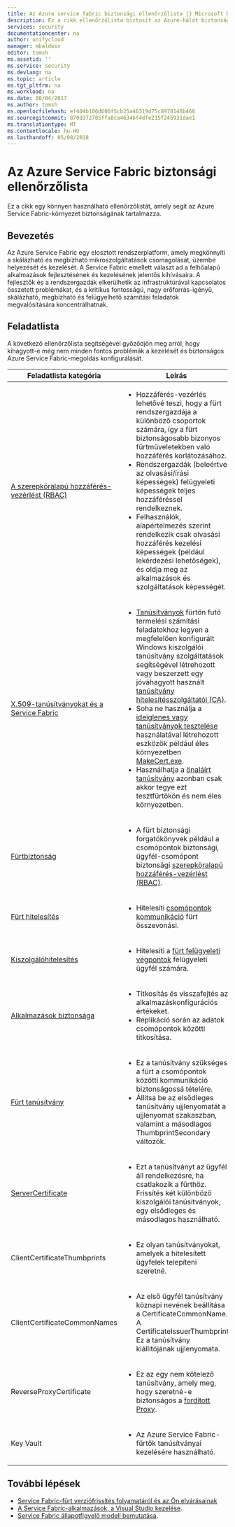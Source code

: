 ```yaml
---
title: Az Azure service fabric biztonsági ellenőrzőlista |} Microsoft Docs
description: Ez a cikk ellenőrzőlista biztosít az Azure-hálót biztonsági biztonsági.
services: security
documentationcenter: na
author: unifycloud
manager: mbaldwin
editor: tomsh
ms.assetid: ''
ms.service: security
ms.devlang: na
ms.topic: article
ms.tgt_pltfrm: na
ms.workload: na
ms.date: 08/04/2017
ms.author: tomsh
ms.openlocfilehash: ef404b106d600f5cb25a46319d75c8978148b466
ms.sourcegitcommit: 870d372785ffa8ca46346f4dfe215f245931dae1
ms.translationtype: MT
ms.contentlocale: hu-HU
ms.lasthandoff: 05/08/2018
---
```

# <a name="azure-service-fabric-security-checklist"></a>Az Azure Service Fabric biztonsági ellenőrzőlista
Ez a cikk egy könnyen használható ellenőrzőlistát, amely segít az Azure Service Fabric-környezet biztonságának tartalmazza.

## <a name="introduction"></a>Bevezetés
Az Azure Service Fabric egy elosztott rendszerplatform, amely megkönnyíti a skálázható és megbízható mikroszolgáltatások csomagolását, üzembe helyezését és kezelését. A Service Fabric emellett választ ad a felhőalapú alkalmazások fejlesztésének és kezelésének jelentős kihívásaira. A fejlesztők és a rendszergazdák elkerülhetik az infrastruktúrával kapcsolatos összetett problémákat, és a kritikus fontosságú, nagy erőforrás-igényű, skálázható, megbízható és felügyelhető számítási feladatok megvalósítására koncentrálhatnak.

## <a name="checklist"></a>Feladatlista
A következő ellenőrzőlista segítségével győződjön meg arról, hogy kihagyott-e még nem minden fontos problémák a kezelését és biztonságos Azure Service Fabric-megoldás konfigurálását.


|Feladatlista kategória| Leírás |
| ------------ | -------- |
|[A szerepköralapú hozzáférés-vezérlést (RBAC)](https://docs.microsoft.com/azure/service-fabric/service-fabric-cluster-security-roles) | <ul><li>Hozzáférés-vezérlés lehetővé teszi, hogy a fürt rendszergazdája a különböző csoportok számára, így a fürt biztonságosabb bizonyos fürtműveletekben való hozzáférés korlátozásához.</li><li>Rendszergazdák (beleértve az olvasási/írási képességek) felügyeleti képességek teljes hozzáféréssel rendelkeznek. </li><li> Felhasználók, alapértelmezés szerint rendelkezik csak olvasási hozzáférés kezelési képességek (például lekérdezési lehetőségek), és oldja meg az alkalmazások és szolgáltatások képességét.</li></ul>|
|[X.509-tanúsítványokat és a Service Fabric](https://docs.microsoft.com/azure/service-fabric/service-fabric-cluster-security) | <ul><li>[Tanúsítványok](https://docs.microsoft.com/dotnet/framework/wcf/feature-details/working-with-certificates) fürtön futó termelési számítási feladatokhoz legyen a megfelelően konfigurált Windows kiszolgálói tanúsítvány szolgáltatások segítségével létrehozott vagy beszerzett egy jóváhagyott használt [tanúsítvány hitelesítésszolgáltatói (CA)](https://en.wikipedia.org/wiki/Certificate_authority).</li><li>Soha ne használja a [ideiglenes vagy tanúsítványok tesztelése](https://docs.microsoft.com/dotnet/framework/wcf/feature-details/how-to-create-temporary-certificates-for-use-during-development) használatával létrehozott eszközök például éles környezetben [MakeCert.exe](https://msdn.microsoft.com/library/windows/desktop/aa386968.aspx). </li><li>Használhatja a [önaláírt tanúsítvány](https://docs.microsoft.com/azure/service-fabric/service-fabric-windows-cluster-x509-security) azonban csak akkor tegye ezt tesztfürtökön és nem éles környezetben.</li></ul>|
|[Fürtbiztonság](https://docs.microsoft.com/azure/service-fabric/service-fabric-cluster-security) | <ul><li>A fürt biztonsági forgatókönyvek például a csomópontok biztonsági, ügyfél-csomópont biztonsági [szerepköralapú hozzáférés-vezérlést (RBAC)](https://docs.microsoft.com/azure/service-fabric/service-fabric-cluster-security-roles).</li></ul>|
|[Fürt hitelesítés](https://docs.microsoft.com/azure/service-fabric/service-fabric-cluster-creation-via-arm) | <ul><li>Hitelesíti [csomópontok kommunikáció](https://github.com/MicrosoftDocs/azure-docs/blob/master/articles/service-fabric/service-fabric-cluster-security.md) fürt összevonási. </li></ul>|
|[Kiszolgálóhitelesítés](https://docs.microsoft.com/azure/service-fabric/service-fabric-cluster-creation-via-arm) | <ul><li>Hitelesíti a [fürt felügyeleti végpontok](https://docs.microsoft.com/azure/service-fabric/service-fabric-cluster-creation-via-portal) felügyeleti ügyfél számára.</li></ul>|
|[Alkalmazások biztonsága](https://docs.microsoft.com/azure/service-fabric/service-fabric-cluster-creation-via-arm)| <ul><li>Titkosítás és visszafejtés az alkalmazáskonfigurációs értékeket.</li><li>   Replikáció során az adatok csomópontok közötti titkosítása.</li></ul>|
|[Fürt tanúsítvány](https://docs.microsoft.com/azure/service-fabric/service-fabric-windows-cluster-x509-security) | <ul><li>Ez a tanúsítvány szükséges a fürt a csomópontok közötti kommunikáció biztonságossá tételére.</li><li>    Állítsa be az elsődleges tanúsítvány ujjlenyomatát a ujjlenyomat szakaszban, valamint a másodlagos ThumbprintSecondary változók.</li></ul>|
|[ServerCertificate](https://docs.microsoft.com/azure/service-fabric/service-fabric-windows-cluster-x509-security)| <ul><li>Ezt a tanúsítványt az ügyfél áll rendelkezésre, ha csatlakozik a fürthöz. Frissítés két különböző kiszolgálói tanúsítványok, egy elsődleges és másodlagos használható.</li></ul>|
|ClientCertificateThumbprints| <ul><li>Ez olyan tanúsítványokat, amelyek a hitelesített ügyfelek telepíteni szeretné. </li></ul>|
|ClientCertificateCommonNames| <ul><li>Az első ügyfél tanúsítvány köznapi nevének beállítása a CertificateCommonName. A CertificateIssuerThumbprint Ez a tanúsítvány kiállítójának ujjlenyomata. </li></ul>|
|ReverseProxyCertificate| <ul><li>Ez az egy nem kötelező tanúsítvány, amely meg, hogy szeretné-e biztonságos a [fordított Proxy](https://docs.microsoft.com/en-in/azure/service-fabric/service-fabric-reverseproxy). </li></ul>|
|Key Vault| <ul><li>Az Azure Service Fabric-fürtök tanúsítványai kezelésére használható.  </li></ul>|


## <a name="next-steps"></a>További lépések
- [Service Fabric-fürt verziófrissítés folyamatáról és az Ön elvárásainak](https://docs.microsoft.com/azure/service-fabric/service-fabric-cluster-upgrade)
- [A Service Fabric-alkalmazások, a Visual Studio kezelése](https://docs.microsoft.com/azure/service-fabric/service-fabric-manage-application-in-visual-studio).
- [Service Fabric állapotfigyelő modell bemutatása](https://docs.microsoft.com/azure/service-fabric/service-fabric-health-introduction).
